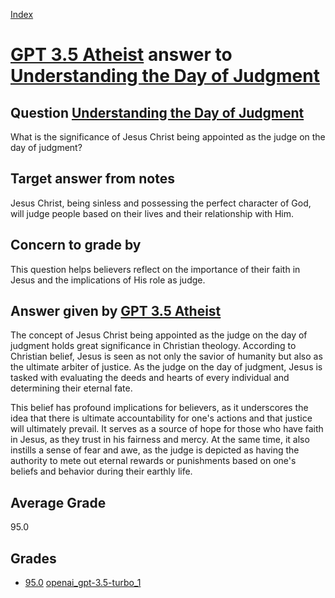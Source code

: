 
[Index](../../../index.md)
# [GPT 3.5 Atheist](../../answering_models/GPT_3.5_Atheist.md) answer to [Understanding the Day of Judgment](../../questions/Understanding_the_Day_of_Judgment.md)

## Question [Understanding the Day of Judgment](../../questions/Understanding_the_Day_of_Judgment.md)
What is the significance of Jesus Christ being appointed as the judge on the day of judgment?

## Target answer from notes
Jesus Christ, being sinless and possessing the perfect character of God, will judge people based on their lives and their relationship with Him.

## Concern to grade by
This question helps believers reflect on the importance of their faith in Jesus and the implications of His role as judge.

## Answer given by [GPT 3.5 Atheist](../../answering_models/GPT_3.5_Atheist.md)
The concept of Jesus Christ being appointed as the judge on the day of judgment holds great significance in Christian theology. According to Christian belief, Jesus is seen as not only the savior of humanity but also as the ultimate arbiter of justice. As the judge on the day of judgment, Jesus is tasked with evaluating the deeds and hearts of every individual and determining their eternal fate.

This belief has profound implications for believers, as it underscores the idea that there is ultimate accountability for one's actions and that justice will ultimately prevail. It serves as a source of hope for those who have faith in Jesus, as they trust in his fairness and mercy. At the same time, it also instills a sense of fear and awe, as the judge is depicted as having the authority to mete out eternal rewards or punishments based on one's beliefs and behavior during their earthly life.

## Average Grade
95.0

## Grades
 * [95.0](./Understanding_the_Day_of_Judgment_grades/openai_gpt-3.5-turbo_1.md) [openai_gpt-3.5-turbo_1](../../grading_models/openai_gpt-3.5-turbo_1.md)
